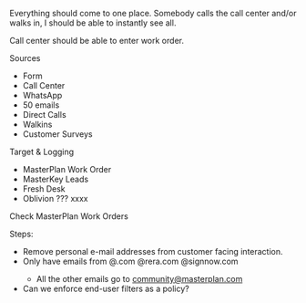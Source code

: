 Everything should come to one place. Somebody calls the call center and/or walks in, I should be able to instantly see all.

Call center should be able to enter work order.

Sources
- Form
- Call Center
- WhatsApp
- 50 emails
- Direct Calls
- Walkins
- Customer Surveys

Target & Logging
- MasterPlan Work Order
- MasterKey Leads
- Fresh Desk
- Oblivion ??? xxxx

Check MasterPlan Work Orders


Steps:
* Remove personal e-mail addresses from customer facing interaction.
* Only have emails from @<client>.com @rera.com @signnow.com
  * All the other emails go to community@masterplan.com
* Can we enforce end-user filters as a policy?